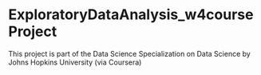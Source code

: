 # ExploratoryDataAnalysis_w4courseProject
This project is part of the Data Science Specialization on Data Science by Johns Hopkins University (via Coursera)
